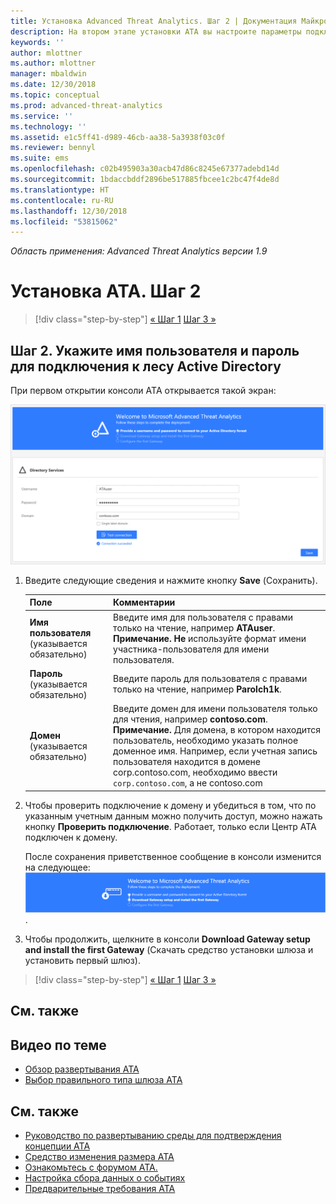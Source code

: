 ```yaml
---
title: Установка Advanced Threat Analytics. Шаг 2 | Документация Майкрософт
description: На втором этапе установки ATA вы настроите параметры подключения к домену на сервере центра ATA.
keywords: ''
author: mlottner
ms.author: mlottner
manager: mbaldwin
ms.date: 12/30/2018
ms.topic: conceptual
ms.prod: advanced-threat-analytics
ms.service: ''
ms.technology: ''
ms.assetid: e1c5ff41-d989-46cb-aa38-5a3938f03c0f
ms.reviewer: bennyl
ms.suite: ems
ms.openlocfilehash: c02b495903a30acb47d86c8245e67377adebd14d
ms.sourcegitcommit: 1bdaccbddf2896be517885fbcee1c2bc47f4de8d
ms.translationtype: HT
ms.contentlocale: ru-RU
ms.lasthandoff: 12/30/2018
ms.locfileid: "53815062"
---
```

*Область применения: Advanced Threat Analytics версии 1.9*



# <a name="install-ata---step-2"></a>Установка ATA. Шаг 2

> [!div class="step-by-step"]
> [« Шаг 1](install-ata-step1.md)
> [Шаг 3 »](install-ata-step3.md)

## <a name="step-2-provide-a-username-and-password-to-connect-to-your-active-directory-forest"></a>Шаг 2. Укажите имя пользователя и пароль для подключения к лесу Active Directory

При первом открытии консоли ATA открывается такой экран:

![Этап приветствия ATA 1](media/ATA_1.7-welcome-provide-username.png)

1.  Введите следующие сведения и нажмите кнопку **Save** (Сохранить).

    |Поле|Комментарии|
    |---------|------------|
    |**Имя пользователя** (указывается обязательно)|Введите имя для пользователя с правами только на чтение, например **ATAuser**. **Примечание.** **Не** используйте формат имени участника-пользователя для имени пользователя.|
    |**Пароль** (указывается обязательно)|Введите пароль для пользователя с правами только на чтение, например **Parolch1k**.|
    |**Домен** (указывается обязательно)|Введите домен для имени пользователя только для чтения, например **contoso.com**. **Примечание.** Для домена, в котором находится пользователь, необходимо указать полное доменное имя. Например, если учетная запись пользователя находится в домене corp.contoso.com, необходимо ввести `corp.contoso.com`, а не contoso.com|

2. Чтобы проверить подключение к домену и убедиться в том, что по указанным учетным данным можно получить доступ, можно нажать кнопку **Проверить подключение**. Работает, только если Центр ATA подключен к домену.    

    После сохранения приветственное сообщение в консоли изменится на следующее: ![Этап приветствия 1 в ATA завершен](media/ATA_1.7-welcome-provide-username-finished.png).

3. Чтобы продолжить, щелкните в консоли **Download Gateway setup and install the first Gateway** (Скачать средство установки шлюза и установить первый шлюз).


> [!div class="step-by-step"]
> [« Шаг 1](install-ata-step1.md)
> [Шаг 3 »](install-ata-step3.md)


## <a name="see-also"></a>См. также
## <a name="related-videos"></a>Видео по теме
- [Обзор развертывания ATA](https://channel9.msdn.com/Shows/Microsoft-Security/Overview-of-ATA-Deployment-in-10-Minutes)
- [Выбор правильного типа шлюза ATA](https://channel9.msdn.com/Shows/Microsoft-Security/ATA-Deployment-Choose-the-Right-Gateway-Type)


## <a name="see-also"></a>См. также
- [Руководство по развертыванию среды для подтверждения концепции ATA](http://aka.ms/atapoc)
- [Средство изменения размера ATA](http://aka.ms/atasizingtool)
- [Ознакомьтесь с форумом ATA.](https://social.technet.microsoft.com/Forums/security/home?forum=mata)
- [Настройка сбора данных о событиях](configure-event-collection.md)
- [Предварительные требования ATA](ata-prerequisites.md)
